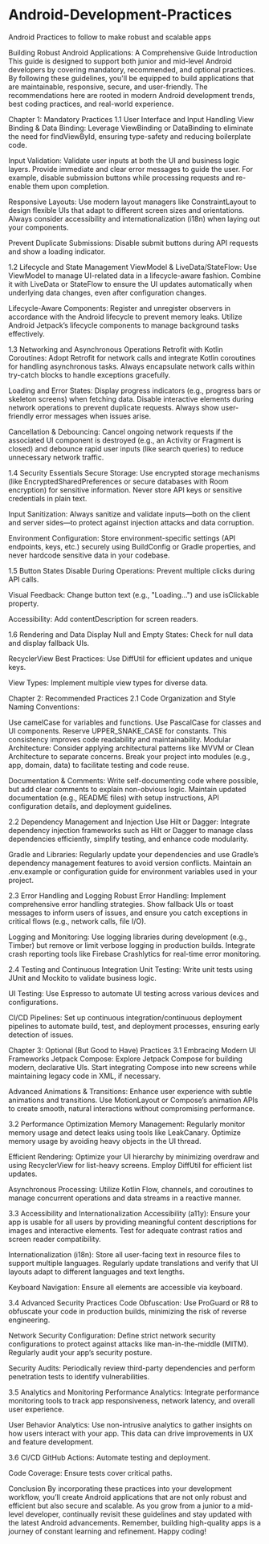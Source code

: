 # Android-Development-Practices
Android Practices to follow to make robust and scalable apps

Building Robust Android Applications: A Comprehensive Guide
Introduction
This guide is designed to support both junior and mid-level Android developers by covering mandatory, recommended, and optional practices. By following these guidelines, you'll be equipped to build applications that are maintainable, responsive, secure, and user-friendly. The recommendations here are rooted in modern Android development trends, best coding practices, and real-world experience.

Chapter 1: Mandatory Practices
1.1 User Interface and Input Handling
View Binding & Data Binding:
Leverage ViewBinding or DataBinding to eliminate the need for findViewById, ensuring type-safety and reducing boilerplate code.

Input Validation:
Validate user inputs at both the UI and business logic layers. Provide immediate and clear error messages to guide the user. For example, disable submission buttons while processing requests and re-enable them upon completion.

Responsive Layouts:
Use modern layout managers like ConstraintLayout to design flexible UIs that adapt to different screen sizes and orientations. Always consider accessibility and internationalization (i18n) when laying out your components.

Prevent Duplicate Submissions: 
Disable submit buttons during API requests and show a loading indicator.

1.2 Lifecycle and State Management
ViewModel & LiveData/StateFlow:
Use ViewModel to manage UI-related data in a lifecycle-aware fashion. Combine it with LiveData or StateFlow to ensure the UI updates automatically when underlying data changes, even after configuration changes.

Lifecycle-Aware Components:
Register and unregister observers in accordance with the Android lifecycle to prevent memory leaks. Utilize Android Jetpack’s lifecycle components to manage background tasks effectively.

1.3 Networking and Asynchronous Operations
Retrofit with Kotlin Coroutines:
Adopt Retrofit for network calls and integrate Kotlin coroutines for handling asynchronous tasks. Always encapsulate network calls within try-catch blocks to handle exceptions gracefully.

Loading and Error States:
Display progress indicators (e.g., progress bars or skeleton screens) when fetching data. Disable interactive elements during network operations to prevent duplicate requests. Always show user-friendly error messages when issues arise.

Cancellation & Debouncing:
Cancel ongoing network requests if the associated UI component is destroyed (e.g., an Activity or Fragment is closed) and debounce rapid user inputs (like search queries) to reduce unnecessary network traffic.

1.4 Security Essentials
Secure Storage:
Use encrypted storage mechanisms (like EncryptedSharedPreferences or secure databases with Room encryption) for sensitive information. Never store API keys or sensitive credentials in plain text.

Input Sanitization:
Always sanitize and validate inputs—both on the client and server sides—to protect against injection attacks and data corruption.

Environment Configuration:
Store environment-specific settings (API endpoints, keys, etc.) securely using BuildConfig or Gradle properties, and never hardcode sensitive data in your codebase.

1.5 Button States
Disable During Operations: 
Prevent multiple clicks during API calls.

Visual Feedback: 
Change button text (e.g., "Loading...") and use isClickable property.

Accessibility: 
Add contentDescription for screen readers.

1.6 Rendering and Data Display
Null and Empty States: 
Check for null data and display fallback UIs.

RecyclerView Best Practices: 
Use DiffUtil for efficient updates and unique keys.

View Types: 
Implement multiple view types for diverse data.

Chapter 2: Recommended Practices
2.1 Code Organization and Style
Naming Conventions:

Use camelCase for variables and functions.
Use PascalCase for classes and UI components.
Reserve UPPER_SNAKE_CASE for constants.
This consistency improves code readability and maintainability.
Modular Architecture:
Consider applying architectural patterns like MVVM or Clean Architecture to separate concerns. Break your project into modules (e.g., app, domain, data) to facilitate testing and code reuse.

Documentation & Comments:
Write self-documenting code where possible, but add clear comments to explain non-obvious logic. Maintain updated documentation (e.g., README files) with setup instructions, API configuration details, and deployment guidelines.

2.2 Dependency Management and Injection
Use Hilt or Dagger:
Integrate dependency injection frameworks such as Hilt or Dagger to manage class dependencies efficiently, simplify testing, and enhance code modularity.

Gradle and Libraries:
Regularly update your dependencies and use Gradle’s dependency management features to avoid version conflicts. Maintain an .env.example or configuration guide for environment variables used in your project.

2.3 Error Handling and Logging
Robust Error Handling:
Implement comprehensive error handling strategies. Show fallback UIs or toast messages to inform users of issues, and ensure you catch exceptions in critical flows (e.g., network calls, file I/O).

Logging and Monitoring:
Use logging libraries during development (e.g., Timber) but remove or limit verbose logging in production builds. Integrate crash reporting tools like Firebase Crashlytics for real-time error monitoring.

2.4 Testing and Continuous Integration
Unit Testing:
Write unit tests using JUnit and Mockito to validate business logic.

UI Testing:
Use Espresso to automate UI testing across various devices and configurations.

CI/CD Pipelines:
Set up continuous integration/continuous deployment pipelines to automate build, test, and deployment processes, ensuring early detection of issues.

Chapter 3: Optional (But Good to Have) Practices
3.1 Embracing Modern UI Frameworks
Jetpack Compose:
Explore Jetpack Compose for building modern, declarative UIs. Start integrating Compose into new screens while maintaining legacy code in XML, if necessary.

Advanced Animations & Transitions:
Enhance user experience with subtle animations and transitions. Use MotionLayout or Compose’s animation APIs to create smooth, natural interactions without compromising performance.

3.2 Performance Optimization
Memory Management:
Regularly monitor memory usage and detect leaks using tools like LeakCanary. Optimize memory usage by avoiding heavy objects in the UI thread.

Efficient Rendering:
Optimize your UI hierarchy by minimizing overdraw and using RecyclerView for list-heavy screens. Employ DiffUtil for efficient list updates.

Asynchronous Processing:
Utilize Kotlin Flow, channels, and coroutines to manage concurrent operations and data streams in a reactive manner.

3.3 Accessibility and Internationalization
Accessibility (a11y):
Ensure your app is usable for all users by providing meaningful content descriptions for images and interactive elements. Test for adequate contrast ratios and screen reader compatibility.

Internationalization (i18n):
Store all user-facing text in resource files to support multiple languages. Regularly update translations and verify that UI layouts adapt to different languages and text lengths.


Keyboard Navigation: 
Ensure all elements are accessible via keyboard.

3.4 Advanced Security Practices
Code Obfuscation:
Use ProGuard or R8 to obfuscate your code in production builds, minimizing the risk of reverse engineering.

Network Security Configuration:
Define strict network security configurations to protect against attacks like man-in-the-middle (MITM). Regularly audit your app’s security posture.

Security Audits:
Periodically review third-party dependencies and perform penetration tests to identify vulnerabilities.

3.5 Analytics and Monitoring
Performance Analytics:
Integrate performance monitoring tools to track app responsiveness, network latency, and overall user experience.

User Behavior Analytics:
Use non-intrusive analytics to gather insights on how users interact with your app. This data can drive improvements in UX and feature development.

3.6 CI/CD
GitHub Actions: 
Automate testing and deployment.

Code Coverage: 
Ensure tests cover critical paths.

Conclusion
By incorporating these practices into your development workflow, you’ll create Android applications that are not only robust and efficient but also secure and scalable. As you grow from a junior to a mid-level developer, continually revisit these guidelines and stay updated with the latest Android advancements. Remember, building high-quality apps is a journey of constant learning and refinement. Happy coding!


